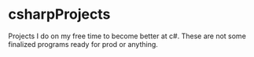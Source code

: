 # csharpProjects
Projects I do on my free time to become better at c#. These are not some finalized programs ready for prod or anything.
